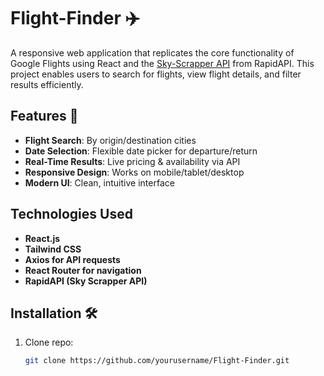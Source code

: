 # Flight-Finder ✈️

A responsive web application that replicates the core functionality of Google Flights using React and the [Sky-Scrapper API](https://rapidapi.com/apiheya/api/sky-scrapper) from RapidAPI. This project enables users to search for flights, view flight details, and filter results efficiently.

## Features 🌟
- **Flight Search**: By origin/destination cities
- **Date Selection**: Flexible date picker for departure/return
- **Real-Time Results**: Live pricing & availability via API
- **Responsive Design**: Works on mobile/tablet/desktop
- **Modern UI**: Clean, intuitive interface

## Technologies Used
- **React.js**
- **Tailwind CSS**
- **Axios for API requests**
- **React Router for navigation**
- **RapidAPI (Sky Scrapper API)**

## Installation 🛠️
1. Clone repo:
   ```bash
   git clone https://github.com/yourusername/Flight-Finder.git

